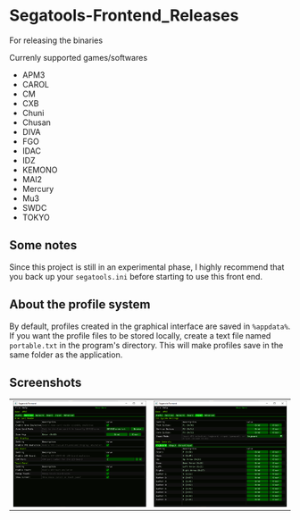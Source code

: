 # Segatools-Frontend_Releases
For releasing the binaries


Currenly supported games/softwares

- APM3
- CAROL
- CM
- CXB
- Chuni
- Chusan
- DIVA
- FGO
- IDAC
- IDZ
- KEMONO
- MAI2
- Mercury
- Mu3
- SWDC
- TOKYO
  
## Some notes  
Since this project is still in an experimental phase, I highly recommend that you back up your `segatools.ini` before starting to use this front end.

## About the profile system
By default, profiles created in the graphical interface are saved in `%appdata%`. If you want the profile files to be stored locally, create a text file named `portable.txt` in the program's directory. This will make profiles save in the same folder as the application.

## Screenshots

<table>
  <tr>
    <td><img src="media/SegatoolsFrontend_image1.png" alt="Segatools Frontend Screenshot 1" width="400"/></td>
    <td><img src="media/SegatoolsFrontend_image2.png" alt="Segatools Frontend Screenshot 2" width="400"/></td>
  </tr>
</table>

